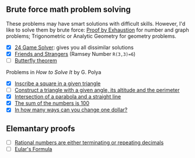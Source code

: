 ## Brute force math problem solving

These problems may have smart solutions with difficult skills. However, I'd like to solve them by brute force: [Proof by Exhaustion](https://en.wikipedia.org/wiki/Proof_by_exhaustion) for number and graph problems; Trigonometric or Analytic Geometry for geometry problems.

- [x] [24 Game Solver](https://github.com/auntyellow/24): gives you all dissimilar solutions
- [x] [Friends and Strangers](ramsey.md) (Ramsey Number `R(3,3)=6`)
- [ ] [Butterfly theorem](https://en.wikipedia.org/wiki/Butterfly_theorem)

Problems in *How to Solve It* by G. Polya

- [x] [Inscribe a square in a given triangle](polya/square.md)
- [ ] [Construct a triangle with a given angle, its altitude and the perimeter](polya/triangle.md)
- [x] [Intersection of a parabola and a straight line](polya/parabola.md)
- [x] [The sum of the numbers is 100](polya/sum100.md)
- [x] [In how many ways can you change one dollar?](polya/problem20.md)

## Elemantary proofs

- [ ] [Rational numbers are either terminating or repeating decimals](https://math.stackexchange.com/questions/61937)
- [ ] [Eular's Formula](https://en.wikipedia.org/wiki/Euler's_formula)